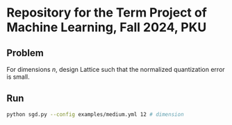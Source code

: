 # Repository for the Term Project of Machine Learning, Fall 2024, PKU
## Problem
For dimensions $n$, design Lattice such that the normalized quantization error is small.

## Run
```bash
python sgd.py --config examples/medium.yml 12 # dimension
```